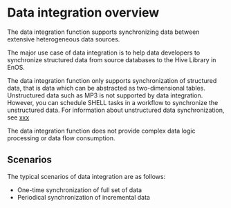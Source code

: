 # Data integration overview

The data integration function supports synchronizing data between extensive heterogeneous data sources.

The major use case of data integration is to help data developers to synchronize structured data from source databases to the Hive Library in EnOS.

The data integration function only supports synchronization of structured data, that is data which can be abstracted as two-dimensional tables. Unstructured data such as MP3 is not supported by data integration. However, you can schedule SHELL tasks in a workflow to synchronize the unstructured data. For information about unstructured data synchronization, see [xxx](.../data_ide/...)

The data integration function does not provide complex data logic processing or data flow consumption.

## Scenarios

The typical scenarios of data integration are as follows:
- One-time synchronization of full set of data
- Periodical synchronization of incremental data

